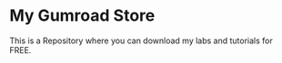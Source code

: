 # My Gumroad Store
This is a Repository where you can download my labs and tutorials for FREE. 

<!-- 
Free DevOps Projects in PDF you can download to build Your portfolio


1.  <a href="https://cloudwithdj.gumroad.com/l/terraform"> DevOps Tools You Should Know: Terraform (FREE Download) </a>


2.  <a href="https://cloudwithdj.gumroad.com/l/gitandgithub"> DevOps Tools You Should Know: Git and GitHub (FREE Download) </a>

 
3. <a href="https://cloudwithdj.gumroad.com/l/terraform"> DevOps Tools You Should Know: Terraform (FREE Download) </a>


4. <a href="https://cloudwithdj.gumroad.com/l/terraform"> DevOps Tools You Should Know: Terraform (FREE Download) </a>


5. <a href="https://cloudwithdj.gumroad.com/l/terraform"> DevOps Tools You Should Know: Terraform (FREE Download) </a>




-->
